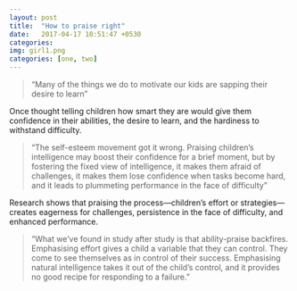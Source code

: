```yaml
---
layout: post
title:  "How to praise right"
date:   2017-04-17 10:51:47 +0530
categories: 
img: girl1.png
categories: [one, two]
---
```

<blockquote>“Many of the things we do to motivate our kids are sapping their desire to learn”</blockquote>

Once thought telling children how smart they are would give them confidence in their abilities, the desire to learn, and the hardiness to withstand difficulty.

<blockquote>“The self-esteem movement got it wrong. Praising children’s intelligence may boost their confidence for a brief moment, but by fostering the fixed view of intelligence, it makes them afraid of challenges, it makes them lose confidence when tasks become hard, and it leads to plummeting performance in the face of difficulty”</blockquote>

Research shows that praising the process—children’s effort or strategies—creates eagerness for challenges, persistence in the face of difficulty, and enhanced performance.

<blockquote>“What we’ve found in study after study is that ability-praise backfires. Emphasising effort gives a child a variable that they can control. They come to see themselves as in control of their success. Emphasising natural intelligence takes it out of the child’s control, and it provides no good recipe for responding to a failure.”</blockquote>
